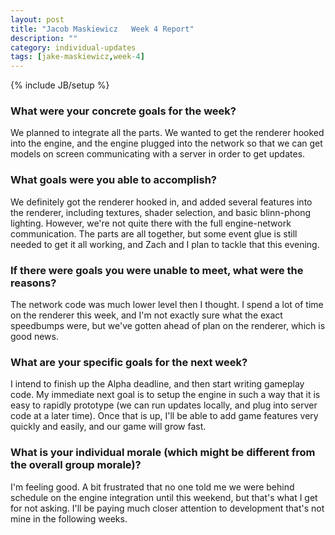 ```yaml
---
layout: post
title: "Jacob Maskiewicz   Week 4 Report"
description: ""
category: individual-updates
tags: [jake-maskiewicz,week-4]
---
```

{% include JB/setup %}

### What were your concrete goals for the week?

We planned to integrate all the parts. We wanted to get the renderer hooked into
the engine, and the engine plugged into the network so that we can get models on
screen communicating with a server in order to get updates.

### What goals were you able to accomplish?

We definitely got the renderer hooked in, and added several features into the
renderer, including textures, shader selection, and basic blinn-phong lighting.
However, we're not quite there with the full engine-network communication. The
parts are all together, but some event glue is still needed to get it all
working, and Zach and I plan to tackle that this evening.

### If there were goals you were unable to meet, what were the reasons?

The network code was much lower level then I thought. I spend a lot of time on
the renderer this week, and I'm not exactly sure what the exact speedbumps were,
but we've gotten ahead of plan on the renderer, which is good news.

### What are your specific goals for the next week?

I intend to finish up the Alpha deadline, and then start writing gameplay code.
My immediate next goal is to setup the engine in such a way that it is easy to
rapidly prototype (we can run updates locally, and plug into server code at a
later time). Once that is up, I'll be able to add game features very quickly and
easily, and our game will grow fast.

### What is your individual morale (which might be different from the overall group morale)?

I'm feeling good. A bit frustrated that no one told me we were behind schedule
on the engine integration until this weekend, but that's what I get for not
asking. I'll be paying much closer attention to development that's not mine in
the following weeks.
